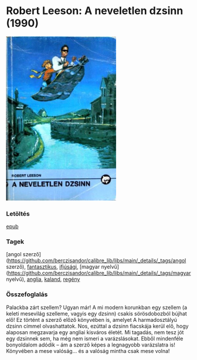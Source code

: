 # <a name="id_1007">Robert Leeson: A neveletlen dzsinn (1990)</a>
<img src="https://github.com/BercziSandor/calibre_lib/raw/main/libs/main/Robert%20Leeson/A%20neveletlen%20dzsinn%20%281007%29/cover.jpg" alt="cover" width="300"/>

### Letöltés
[epub](https://github.com/BercziSandor/calibre_lib/raw/main/libs/main/Robert%20Leeson/A%20neveletlen%20dzsinn%20%281007%29/A%20neveletlen%20dzsinn%20-%20Robert%20Leeson.epub)

### Tagek
[angol szerző](https://github.com/berczisandor/calibre_lib/libs/main/_details/_tags/angol szerző), [fantasztikus](https://github.com/berczisandor/calibre_lib/libs/main/_details/_tags/fantasztikus), [ifjúsági](https://github.com/berczisandor/calibre_lib/libs/main/_details/_tags/ifjúsági), [magyar nyelvű](https://github.com/berczisandor/calibre_lib/libs/main/_details/_tags/magyar nyelvű), [anglia](https://github.com/berczisandor/calibre_lib/libs/main/_details/_tags/anglia), [kaland](https://github.com/berczisandor/calibre_lib/libs/main/_details/_tags/kaland), [regény](https://github.com/berczisandor/calibre_lib/libs/main/_details/_tags/regény)

### Összefoglalás
<p class="description">Palackba zárt szellem? Ugyan már! A mi modern korunkban egy szellem (a keleti mesevilág szelleme, vagyis egy dzsinn) csakis sörösdobozból bújhat elő! Ez történt a szerző előző könyvében is, amelyet A harmadosztályú dzsinn címmel olvashattatok. Nos, ezúttal a dzsinn fiacskája kerül elő, hogy alaposan megzavarja egy angliai kisváros életét. Mi tagadás, nem tesz jót egy dzsinnek sem, ha még nem ismeri a varázslásokat. Ebből mindenféle bonyoldalom adódik – ám a szerző képes a legnagyobb varázslatra is! Könyvében a mese valóság… és a valóság mintha csak mese volna!</p>


